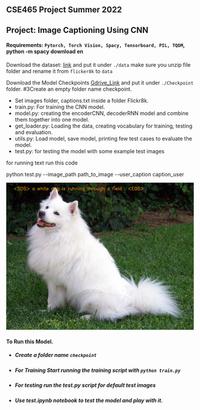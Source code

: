 ## CSE465 Project Summer 2022

## Project: Image Captioning Using CNN 

#### Requirements: `Pytorch, Torch Vision, Spacy, Tensorboard, PIL, TQDM`, python -m spacy download en

Download the dataset: [link](https://www.kaggle.com/dataset/e1cd22253a9b23b073794872bf565648ddbe4f17e7fa9e74766ad3707141adeb) 
and put it under `./data` make sure you unzip file folder and rename it from `flicker8k` to `data`

Download the Model Checkpoints [Gdrive_Link](https://drive.google.com/file/d/1H7YoXvwz_n9V-891MoSLIwogOX5cmK5N/view) and put it under `./Checkpoint` folder. #3Create an empty folder name checkpoint.

- Set images folder, captions.txt inside a folder Flickr8k.
- train.py: For training the CNN model.
- model.py: creating the encoderCNN, decoderRNN model and combine them together into one model. 
- get_loader.py: Loading the data, creating vocabulary for training, testing and evaluation.
- utils.py: Load model, save model, printing few test cases to evaluate the model.
- test.py: for testing the model with some example test images

for running text run this code

python test.py --image_path path_to_image --user_caption caption_user

![Result testing image](test_result.jpg)

#### To Run this Model.
- ##### Create a folder name `checkpoint`
- ##### For Training Start running the training script with `python train.py` 
- ##### For testing run the test.py script for default test images 
- ##### Use test.ipynb notebook to test the model and play with it.

